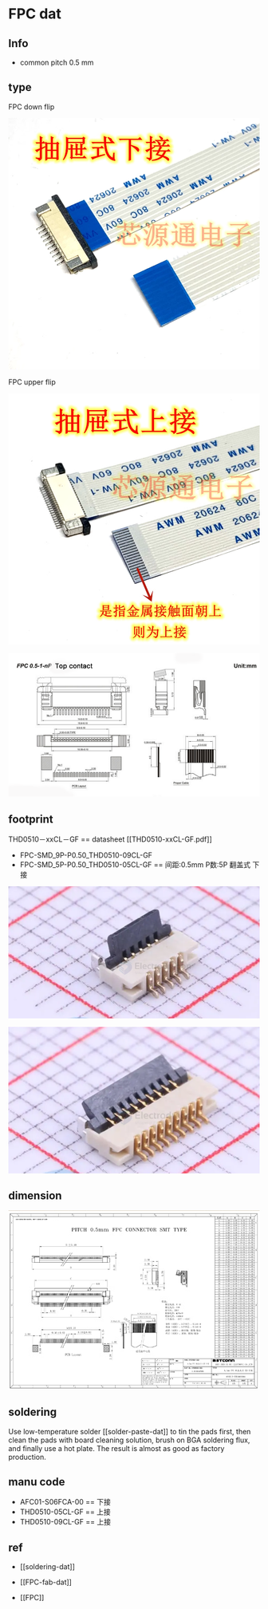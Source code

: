 
# FPC dat 


## Info 
- common pitch 0.5 mm


## type 

FPC down flip 

![](53-53-16-17-07-2023.png)



FPC upper flip 

![](41-53-16-17-07-2023.png)

![](32-14-18-03-08-2023.png)




## footprint 

THD0510－xxCL－GF == datasheet [[THD0510-xxCL-GF.pdf]]


- FPC-SMD_9P-P0.50_THD0510-09CL-GF
- FPC-SMD_5P-P0.50_THD0510-05CL-GF == 间距:0.5mm P数:5P 翻盖式 下接

![](2025-07-14-01-04-01.png)

![](2025-07-14-01-04-59.png)



## dimension 

![](05-55-16-17-07-2023.png)


## soldering 

Use low-temperature solder [[solder-paste-dat]] to tin the pads first, then clean the pads with board cleaning solution, brush on BGA soldering flux, and finally use a hot plate. The result is almost as good as factory production.


## manu code 

- AFC01-S06FCA-00 == 下接
- THD0510-05CL-GF == 上接
- THD0510-09CL-GF == 上接




## ref 

- [[soldering-dat]]

- [[FPC-fab-dat]]

- [[FPC]]